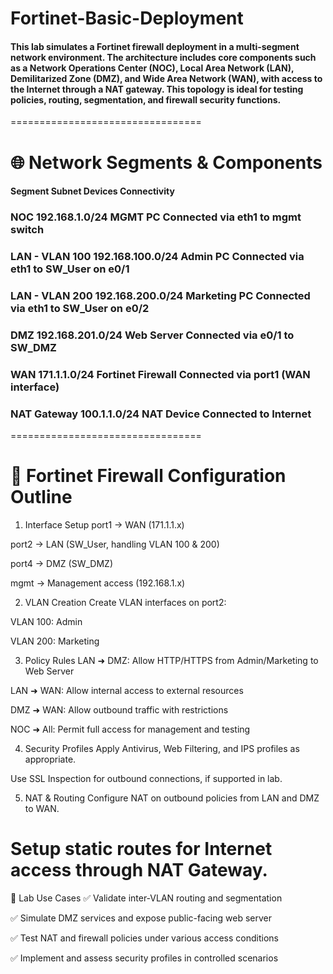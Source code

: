 # Fortinet-Basic-Deployment
#### This lab simulates a Fortinet firewall deployment in a multi-segment network environment. The architecture includes core components such as a Network Operations Center (NOC), Local Area Network (LAN), Demilitarized Zone (DMZ), and Wide Area Network (WAN), with access to the Internet through a NAT gateway. This topology is ideal for testing policies, routing, segmentation, and firewall security functions.
=================================
# 🌐 Network Segments & Components
#### Segment Subnet  Devices Connectivity
### NOC 192.168.1.0/24  MGMT PC Connected via eth1 to mgmt switch
### LAN - VLAN 100  192.168.100.0/24    Admin PC    Connected via eth1 to SW_User on e0/1
### LAN - VLAN 200  192.168.200.0/24    Marketing PC    Connected via eth1 to SW_User on e0/2
### DMZ 192.168.201.0/24    Web Server  Connected via e0/1 to SW_DMZ
### WAN 171.1.1.0/24    Fortinet Firewall   Connected via port1 (WAN interface)
### NAT Gateway 100.1.1.0/24    NAT Device  Connected to Internet
=================================
# 🔐 Fortinet Firewall Configuration Outline
1. Interface Setup
port1 → WAN (171.1.1.x)

port2 → LAN (SW_User, handling VLAN 100 & 200)

port4 → DMZ (SW_DMZ)

mgmt → Management access (192.168.1.x)

2. VLAN Creation
Create VLAN interfaces on port2:

VLAN 100: Admin

VLAN 200: Marketing

3. Policy Rules
LAN ➜ DMZ: Allow HTTP/HTTPS from Admin/Marketing to Web Server

LAN ➜ WAN: Allow internal access to external resources

DMZ ➜ WAN: Allow outbound traffic with restrictions

NOC ➜ All: Permit full access for management and testing

4. Security Profiles
Apply Antivirus, Web Filtering, and IPS profiles as appropriate.

Use SSL Inspection for outbound connections, if supported in lab.

5. NAT & Routing
Configure NAT on outbound policies from LAN and DMZ to WAN.

Setup static routes for Internet access through NAT Gateway.
====================================
🧪 Lab Use Cases
✅ Validate inter-VLAN routing and segmentation

✅ Simulate DMZ services and expose public-facing web server

✅ Test NAT and firewall policies under various access conditions

✅ Implement and assess security profiles in controlled scenarios



